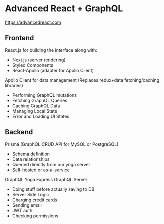 # Advanced React + GraphQL

https://advancedreact.com

## Frontend

React.js for building the interface along with:
- Next.js (server rendering)
- Styled Components
- React-Apollo (adapter for Apollo Client)

Apollo Client for data management (Replaces redux+data fetching/caching libraries)
- Performing GraphQL mutations
- Fetching GraphQL Queries
- Caching GraphQL Data
- Managing Local State
- Error and Loading UI States

## Backend

Prisma (GraphQL CRUD API for MySQL or PostgreSQL)
- Schema definition
- Data relationships
- Queried directly from our yoga server
- Self-hosted or as-a-service

GraphQL Yoga Express GraphQL Server
- Doing stuff before actually saving to DB
- Server Side Logic
- Charging credit cards
- Sending email
- JWT auth
- Checking permissions

